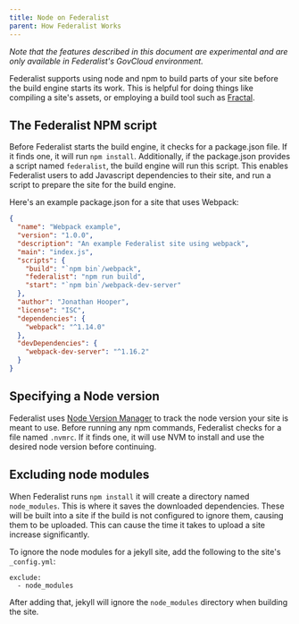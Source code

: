 ```yaml
---
title: Node on Federalist
parent: How Federalist Works
---
```


*Note that the features described in this document are experimental and are only available in Federalist's GovCloud environment.*

Federalist supports using node and npm to build parts of your site before the build engine starts its work.
This is helpful for doing things like compiling a site's assets, or employing a build tool such as [Fractal](https://github.com/frctl/fractal).

## The Federalist NPM script

Before Federalist starts the build engine, it checks for a package.json file.
If it finds one, it will run `npm install`.
Additionally, if the package.json provides a script named `federalist`, the build engine will run this script.
This enables Federalist users to add Javascript dependencies to their site, and run a script to prepare the site for the build engine.

Here's an example package.json for a site that uses Webpack:

```json
{
  "name": "Webpack example",
  "version": "1.0.0",
  "description": "An example Federalist site using webpack",
  "main": "index.js",
  "scripts": {
    "build": "`npm bin`/webpack",
    "federalist": "npm run build",
    "start": "`npm bin`/webpack-dev-server"
  },
  "author": "Jonathan Hooper",
  "license": "ISC",
  "dependencies": {
    "webpack": "^1.14.0"
  },
  "devDependencies": {
    "webpack-dev-server": "^1.16.2"
  }
}
```

## Specifying a Node version

Federalist uses [Node Version Manager](https://github.com/creationix/nvm) to track the node version your site is meant to use.
Before running any npm commands, Federalist checks for a file named `.nvmrc`.
If it finds one, it will use NVM to install and use the desired node version before continuing.

## Excluding node modules

When Federalist runs `npm install` it will create a directory named `node_modules`. This is where it saves the downloaded dependencies. These will be built into a site if the build is not configured to ignore them, causing them to be uploaded. This can cause the time it takes to upload a site increase significantly.

To ignore the node modules for a jekyll site, add the following to the site's `_config.yml`:

```jekyll
exclude:
  - node_modules
```

After adding that, jekyll will ignore the `node_modules` directory when building the site.
